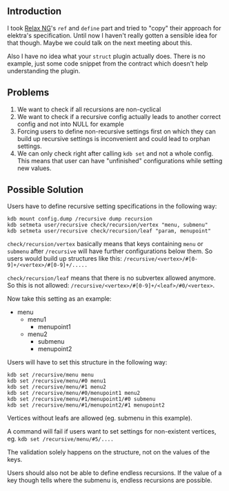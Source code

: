 

## Introduction

I took [Relax NG](http://relaxng.org/spec-20011203.html#define-ref)'s `ref` and `define` part and tried to "copy" 
their approach for elektra's specification.
Until now I haven't really gotten a sensible idea for that though. Maybe we could talk on the next meeting about this.

Also I have no idea what your `struct` plugin actually does. There is no example, just some code snippet from 
the contract which doesn't help understanding the plugin.

## Problems
1) We want to check if all recursions are non-cyclical
2) We want to check if a recursive config actually leads to another correct config and not into NULL for example
3) Forcing users to define non-recursive settings first on which they can build up 
recursive settings is inconvenient and could lead to orphan settings.
4) We can only check right after calling `kdb set` and not a whole config. 
This means that user can have "unfinished" configurations while setting new values.

## Possible Solution

Users have to define recursive setting specifications in the following way:

```
kdb mount config.dump /recursive dump recursion
kdb setmeta user/recursive check/recursion/vertex "menu, submenu"
kdb setmeta user/recursive check/recursion/leaf "param, menupoint"
```

`check/recursion/vertex` basically means that keys containing `menu` or `submenu` after `/recursive`
will have further configurations below them. So users would build up structures like this:
`/recursive/<vertex>/#[0-9]+/<vertex>/#[0-9]+/.....`

`check/recursion/leaf` means that there is no subvertex allowed anymore. So this is not allowed:
`/recursive/<vertex>/#[0-9]+/<leaf>/#0/<vertex>`.

Now take this setting as an example:

* menu
    * menu1
        * menupoint1
    * menu2
        * submenu
        * menupoint2

Users will have to set this structure in the following way:

```
kdb set /recursive/menu menu
kdb set /recursive/menu/#0 menu1
kdb set /recursive/menu/#1 menu2
kdb set /recursive/menu/#0/menupoint1 menu2
kdb set /recursive/menu/#1/menupoint1/#0 submenu
kdb set /recursive/menu/#1/menupoint2/#1 menupoint2
```

Vertices without leafs are allowed (eg. submenu in this example).

A command will fail if users want to set settings for non-existent vertices, eg. `kdb set /recursive/menu/#5/....`

The validation solely happens on the structure, not on the values of the keys.

Users should also not be able to define endless recursions. If the value of a key though 
tells where the submenu is, endless recursions are possible.